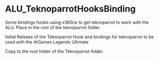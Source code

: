 # ALU_TeknoparrotHooksBinding
Some bindings hooks using x360ce to get teknoparrot to work with the ALU. Place in the root of the teknoparrot folder.

Initial Release of the Teknoparrot Hook and bindings for teknoparrot to be used with the AtGames Legends Ultimate

Copy to the root folder of the Teknoparrot folder.
